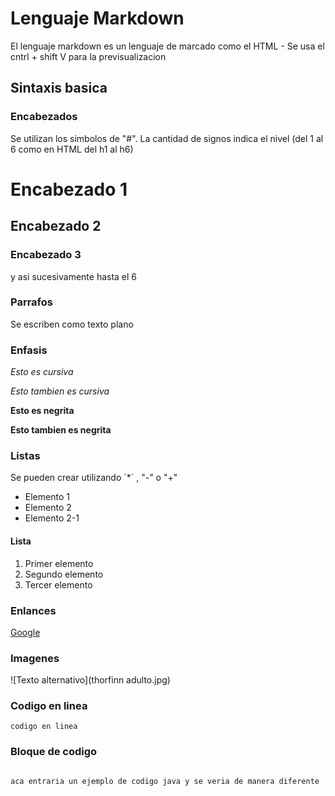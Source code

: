 # Lenguaje Markdown

El lenguaje markdown es un lenguaje de marcado como el HTML - Se usa el cntrl + shift V para la previsualizacion

## Sintaxis basica

### Encabezados

Se utilizan los simbolos de "#". La cantidad de signos indica el nivel (del 1 al 6 como en HTML del h1 al h6)

# Encabezado 1
## Encabezado 2
### Encabezado 3
y asi sucesivamente hasta el 6

### Parrafos

Se escriben como texto plano

### Enfasis

_Esto es cursiva_

*Esto tambien es cursiva*

__Esto es negrita__

**Esto tambien es negrita**

### Listas

Se pueden crear utilizando ´*´ , "-" o "+"

- Elemento 1
- Elemento 2
- Elemento 2-1

#### Lista

1. Primer elemento
2. Segundo elemento
3. Tercer elemento

### Enlances

[Google](https://google.com)

### Imagenes

![Texto alternativo](thorfinn adulto.jpg)

### Codigo en linea
`codigo en linea`

### Bloque de codigo

```java

aca entraria un ejemplo de codigo java y se veria de manera diferente 

